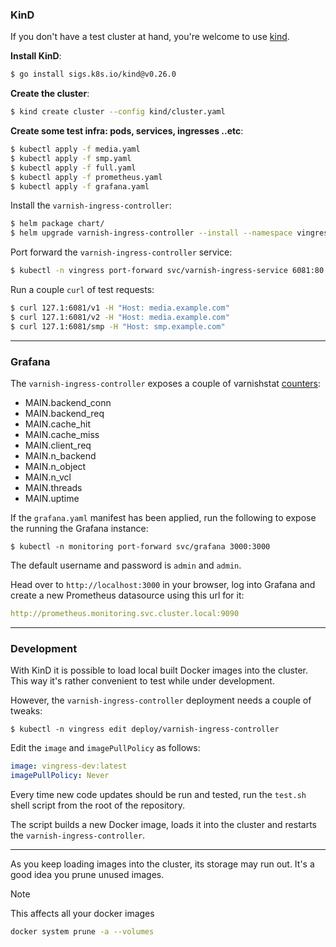 ### KinD

If you don't have a test cluster at hand, you're welcome to use [kind](https://kind.sigs.k8s.io/).

**Install KinD**:

```sh
$ go install sigs.k8s.io/kind@v0.26.0 
```

**Create the cluster**:

```sh
$ kind create cluster --config kind/cluster.yaml 
```

**Create some test infra: pods, services, ingresses ..etc**:

```sh
$ kubectl apply -f media.yaml
$ kubectl apply -f smp.yaml
$ kubectl apply -f full.yaml
$ kubectl apply -f prometheus.yaml
$ kubectl apply -f grafana.yaml
```

Install the ``varnish-ingress-controller``:

```sh
$ helm package chart/
$ helm upgrade varnish-ingress-controller --install --namespace vingress --create-namespace ./varnish-ingress-controller-0.3.2.tgz -f charts/values.yaml
```

Port forward the ``varnish-ingress-controller`` service:

```sh
$ kubectl -n vingress port-forward svc/varnish-ingress-service 6081:80
```


Run a couple ``curl`` of test requests:

```sh
$ curl 127.1:6081/v1 -H "Host: media.example.com"
$ curl 127.1:6081/v2 -H "Host: media.example.com"
$ curl 127.1:6081/smp -H "Host: smp.example.com" 
```

---

### Grafana 

The ``varnish-ingress-controller`` exposes a couple of varnishstat [counters](https://varnish-cache.org/docs/trunk/reference/varnish-counters.html#main-main-counters):

* MAIN.backend_conn
* MAIN.backend_req 
* MAIN.cache_hit
* MAIN.cache_miss
* MAIN.client_req
* MAIN.n_backend
* MAIN.n_object
* MAIN.n_vcl
* MAIN.threads
* MAIN.uptime 


If the ``grafana.yaml`` manifest has been applied, run the following to expose the running the Grafana instance:

```shell
$ kubectl -n monitoring port-forward svc/grafana 3000:3000
```

The default username and password is ``admin`` and ``admin``.

Head over to ```http://localhost:3000``` in your browser, log into Grafana and create a new Prometheus datasource using this url for it:

```yaml
http://prometheus.monitoring.svc.cluster.local:9090
```

--- 

### Development

With KinD it is possible to load local built Docker images into the cluster. This way it's rather convenient to test while under development.

However, the ``varnish-ingress-controller`` deployment needs a couple of tweaks:

```shell
$ kubectl -n vingress edit deploy/varnish-ingress-controller
```

Edit the ``image`` and ``imagePullPolicy`` as follows:

```yaml
image: vingress-dev:latest
imagePullPolicy: Never
```

Every time new code updates should be run and tested, run the ``test.sh`` shell script from the root of the repository.

The script builds a new Docker image, loads it into the cluster and restarts the ``varnish-ingress-controller``.

--- 

As you keep loading images into the cluster, its storage may run out. It's a good idea
you prune unused images.

> [!NOTE]
> This affects all your docker images


```sh
docker system prune -a --volumes
```
